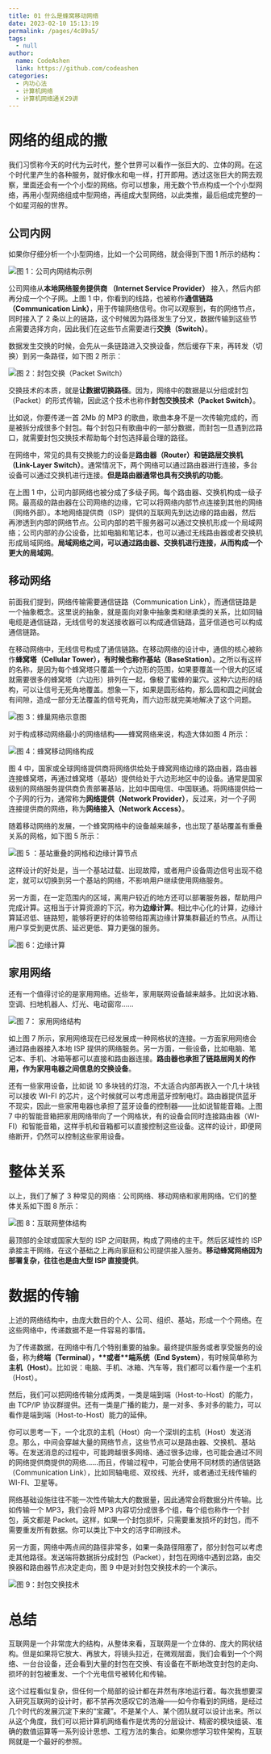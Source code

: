 ```yaml
---
title: 01 什么是蜂窝移动网络
date: 2023-02-10 15:13:19
permalink: /pages/4c89a5/
tags: 
  - null
author: 
  name: CodeAshen
  link: https://github.com/codeashen
categories: 
  - 内功心法
  - 计算机网络
  - 计算机网络通关29讲
---
```



# 网络的组成的撒

我们习惯称今天的时代为云时代，整个世界可以看作一张巨大的、立体的网。在这个时代里产生的各种服务，就好像水和电一样，打开即用。透过这张巨大的网去观察，里面还会有一个个小型的网络。你可以想象，用无数个节点构成一个个小型网络，再用小型网络组成中型网络，再组成大型网络，以此类推，最后组成完整的一个如星河般的世界。

## 公司内网

如果你仔细分析一个小型网络，比如一个公司网络，就会得到下图 1 所示的结构：

![图 1：公司内网结构示例](https://s0.lgstatic.com/i/image6/M01/38/64/Cgp9HWB5O5KAFGFAAAD-82hpYWc483.png)

公司网络从**本地网络服务提供商 （Internet Service Provider）** 接入，然后内部再分成一个个子网。上图 1 中，你看到的线路，也被称作**通信链路（Communication Link）**，用于传输网络信号。你可以观察到，有的网络节点，同时接入了 2 条以上的链路，这个时候因为路径发生了分叉，数据传输到这些节点需要选择方向，因此我们在这些节点需要进行**交换（Switch）**。



数据发生交换的时候，会先从一条链路进入交换设备，然后缓存下来，再转发（切换）到另一条路径，如下图 2 所示：

![图 2：封包交换（Packet Switch）](https://s0.lgstatic.com/i/image6/M00/38/6D/CioPOWB5O7uAUZ7qAAB_rmbTigw120.png)

交换技术的本质，就是**让数据切换路径**。因为，网络中的数据是以分组或封包（Packet）的形式传输，因此这个技术也称作**封包交换技术（Packet Switch）**。

比如说，你要传递一首 2Mb 的 MP3 的歌曲，歌曲本身不是一次传输完成的，而是被拆分成很多个封包。每个封包只有歌曲中的一部分数据，而封包一旦遇到岔路口，就需要封包交换技术帮助每个封包选择最合理的路径。

在网络中，常见的具有交换能力的设备是**路由器（Router）和链路层交换机（Link-Layer Switch）**。通常情况下，两个网络可以通过路由器进行连接，多台设备可以通过交换机进行连接。**但是路由器通常也具有交换机的功能**。

在上图 1 中，公司内部网络也被分成了多级子网。每个路由器、交换机构成一级子网。最高级的路由器在公司网络的边缘，它可以将网络内部节点连接到其他的网络（网络外部）。本地网络提供商（ISP）提供的互联网先到达边缘的路由器，然后再渗透到内部的网络节点。公司内部的若干服务器可以通过交换机形成一个局域网络；公司内部的办公设备，比如电脑和笔记本，也可以通过无线路由器或者交换机形成局域网络。**局域网络之间，可以通过路由器、交换机进行连接，从而构成一个更大的局域网**。

## 移动网络

前面我们提到，网络传输需要通信链路（Communication Link），而通信链路是一个抽象概念。这里说的抽象，就是面向对象中抽象类和继承类的关系，比如同轴电缆是通信链路，无线信号的发送接收器可以构成通信链路，蓝牙信道也可以构成通信链路。

在移动网络中，无线信号构成了通信链路。在移动网络的设计中，通信的核心被称作**蜂窝塔（Cellular Tower），有时候也称作基站（BaseStation）**。之所以有这样的名称，是因为每个蜂窝塔只覆盖一个六边形的范围，如果要覆盖一个很大的区域就需要很多的蜂窝塔（六边形）排列在一起，像极了蜜蜂的巢穴。这种六边形的结构，可以让信号无死角地覆盖。想象一下，如果是圆形结构，那么圆和圆之间就会有间隙，造成一部分无法覆盖的信号死角，而六边形就完美地解决了这个问题。

![图 3：蜂巢网络示意图](https://s0.lgstatic.com/i/image6/M01/38/64/Cgp9HWB5O86APsowAACbWDSSmH4919.png)

对于构成移动网络最小的网络结构——蜂窝网络来说，构造大体如图 4 所示：

![图 4：蜂窝移动网络构成](https://s0.lgstatic.com/i/image6/M00/38/6D/CioPOWB5O9qATnBsAACZHrgoKJM926.png)

图 4 中，国家或全球网络提供商将网络供给处于蜂窝网络边缘的路由器，路由器连接蜂窝塔，再通过蜂窝塔（基站）提供给处于六边形地区中的设备。通常是国家级别的网络服务提供商负责部署基站，比如中国电信、中国联通。将网络提供给一个子网的行为，通常称为**网络提供（Network Provider）**，反过来，对一个子网连接提供商的网络，称为**网络接入（Network Access）**。

随着移动网络的发展，一个蜂窝网格中的设备越来越多，也出现了基站覆盖有重叠关系的网格，如下图 5 所示：

![图 5 ：基站重叠的网格和边缘计算节点](https://s0.lgstatic.com/i/image6/M00/38/6D/CioPOWB5O-iAar0QAABo9zrq_yU298.png)

这样设计的好处是，当一个基站过载、出现故障，或者用户设备周边信号出现不稳定，就可以切换到另一个基站的网络，不影响用户继续使用网络服务。

另一方面，在一定范围内的区域，离用户较近的地方还可以部署服务器，帮助用户完成计算。这相当于计算资源的下沉，称为**边缘计算**。相比中心化的计算，边缘计算延迟低、链路短，能够将更好的体验带给距离边缘计算集群最近的节点。从而让用户享受到更优质、延迟更低、算力更强的服务。

![图 6：边缘计算](https://s0.lgstatic.com/i/image6/M00/38/6D/CioPOWB5O_mAPASCAACEaOOPkv0403.png)

## 家用网络

还有一个值得讨论的是家用网络。近些年，家用联网设备越来越多。比如说冰箱、空调、扫地机器人、灯光、电动窗帘……

![图 7： 家用网络结构](https://s0.lgstatic.com/i/image6/M01/38/65/Cgp9HWB5PAaAI4_7AADtVLTTA4U030.png)

如上图 7 所示，家用网络现在已经发展成一种网格状的连接。一方面家用网络会通过路由器接入本地 ISP 提供的网络服务。另一方面，一些设备，比如电脑、笔记本、手机、冰箱等都可以直接和路由器连接。**路由器也承担了链路层网关的作用，作为家用电器之间信息的交换设备**。

还有一些家用设备，比如说 10 多块钱的灯泡，不太适合内部再嵌入一个几十块钱可以接收 WI-FI 的芯片，这个时候就可以考虑用蓝牙控制电灯。路由器提供蓝牙不现实，因此一些家用电器也承担了蓝牙设备的控制器——比如说智能音箱。上图 7 中的智能音箱把家用网络带向了一个网格状，有的设备会同时连接路由器（WI-FI）和智能音箱，这样手机和音箱都可以直接控制这些设备。这样的设计，即便网络断开，仍然可以控制这些家用设备。

# 整体关系

以上，我们了解了 3 种常见的网络：公司网络、移动网络和家用网络。它们的整体关系如下图 8 所示：

![图 8：互联网整体结构](https://s0.lgstatic.com/i/image6/M00/38/6D/CioPOWB5PBSAHzzqAAG9lxafSkI945.png)

最顶部的全球或国家大型的 ISP 之间联网，构成了网络的主干。然后区域性的 ISP 承接主干网络，在这个基础之上再向家庭和公司提供接入服务。**移动蜂窝网络因为部署复杂，往往也是由大型 ISP 直接提供**。

# 数据的传输

上述的网络结构中，由庞大数目的个人、公司、组织、基站，形成一个个网络。在这些网络中，传递数据不是一件容易的事情。

为了传递数据，在网络中有几个特别重要的抽象。最终提供服务或者享受服务的设备，称为**终端（Terminal），\**或者\**端系统（End System）**，有时候简单称为**主机（Host）**。比如说：电脑、手机、冰箱、汽车等，我们都可以看作是一个主机（Host）。

然后，我们可以把网络传输分成两类，一类是端到端（Host-to-Host）的能力，由 TCP/IP 协议群提供。还有一类是广播的能力，是一对多、多对多的能力，可以看作是端到端（Host-to-Host）能力的延伸。

你可以思考一下，一个北京的主机（Host）向一个深圳的主机（Host）发送消息。那么，中间会穿越大量的网络节点，这些节点可以是路由器、交换机、基站等。在发送消息的过程中，可能跨越很多网络、通过很多边缘，也可能会通过不同的网络提供商提供的网络……而且，传输过程中，可能会使用不同材质的通信链路（Communication Link），比如同轴电缆、双绞线、光纤，或者通过无线传输的 WI-FI、卫星等。

网络基础设施往往不能一次性传输太大的数据量，因此通常会将数据分片传输。比如传输一个 MP3，我们会将 MP3 内容切分成很多个组，每个组也称作一个封包，英文都是 Packet。这样，如果一个封包损坏，只需要重发损坏的封包，而不需要重发所有数据。你可以类比下中文的活字印刷技术。

另一方面，网络中两点间的路径非常多，如果一条路径阻塞了，部分封包可以考虑走其他路径。发送端将数据拆分成封包（Packet），封包在网络中遇到岔路，由交换器和路由器节点决定走向，图 9 中是对封包交换技术的一个演示。

![图 9：封包交换技术](https://s0.lgstatic.com/i/image6/M00/38/82/Cgp9HWB5WbqAVlGaAHeNbdcL7hg030.gif)

# 总结

互联网是一个非常庞大的结构，从整体来看，互联网是一个立体的、庞大的网状结构。但是如果将它放大、再放大，将镜头拉近，在微观层面，我们会看到一个个网络、一台台设备，还会看到大量的封包在交换、有设备在不断地改变封包的走向、损坏的封包被重发、一个个光电信号被转化和传输。

这个过程看似复杂，但任何一个局部的设计都在井然有序地运行着。每次我想要深入研究互联网的设计时，都不禁再次感叹它的浩瀚——如今你看到的网络，是经过几个时代的发展沉淀下来的“宝藏”。不是某个人、某个团队就可以设计出来。所以从这个角度，我们可以把计算机网络看作是优秀的分层设计、精密的模块组装、准确的数值运算等一系列设计思想、工程方法的集合。如果你想学习软件架构，互联网就是一个最好的参照。